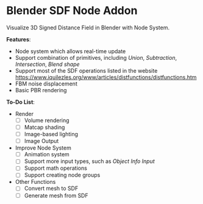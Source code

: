 # Blender SDF Node Addon
Visualize 3D Signed Distance Field in Blender with Node System.

**Features**:
* Node system which allows real-time update
* Support combination of primitives, including *Union*, *Subtraction*, *Intersection*, *Blend shape*
* Support most of the SDF operations listed in the website https://www.iquilezles.org/www/articles/distfunctions/distfunctions.htm
* FBM noise displacement
* Basic PBR rendering

**To-Do List**:
* Render
  - [ ] Volume rendering
  - [ ] Matcap shading
  - [ ] Image-based lighting
  - [ ] Image Output
* Improve Node System
  - [ ] Animation system
  - [ ] Support more input types, such as *Object Info Input*
  - [ ] Support math operations
  - [ ] Support creating node groups
* Other Functions
  - [ ] Convert mesh to SDF
  - [ ] Generate mesh from SDF

